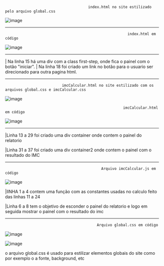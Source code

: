                                           index.html no site estilizado pelo arquivo global.css
![image](https://user-images.githubusercontent.com/111538929/228704792-ac3b65e6-8a42-493c-9d9f-f4007f1141cc.png)
<hr>

                                                            index.html em código
![image](https://user-images.githubusercontent.com/111538929/228705929-c1e0339f-10b7-4a7f-b961-844d175e33b4.png)
<hr>
| Na linha 15 há uma div com a class first-step, onde fica o painel com o botão "iniciar".
| Na linha 18 foi criado um link no botão para o usuario ser direcionado para outra pagina html.
<hr>
                                     
                              imcCalcular.html no site estilizado com os arquivos global.css e imcCalcular.css

![image](https://user-images.githubusercontent.com/111538929/228707459-4ceb6b0e-da8e-4330-9002-bc075fc0b70a.png)

                                                          imcCalcular.html em código
                                                          
![image](https://user-images.githubusercontent.com/111538929/228708298-bc713076-19b3-4ed4-bd38-fb37a0bfb885.png)
<hr>
|Linha 13 a 29 foi criado uma div container onde contem o painel do relatorio

|Linha 31 a 37 foi criado uma div container2 onde contem o painel com o resultado do IMC
<hr>

                                                Arquivo imcCalcular.js em código
![image](https://user-images.githubusercontent.com/111538929/228709158-4ef1f6b1-ae04-45e1-8afd-e4657a8615a6.png)

|lINHA 1 a 4 contem uma função com as constantes usadas no calculo feito das linhas 11 a 24

|Linha 6 a 8 tem o objetivo de esconder o painel do relatorio e logo em seguida mostrar o painel com o resultado do imc
<hr>

                                              Arquivo global.css em código
![image](https://user-images.githubusercontent.com/111538929/228709816-e669d289-8fa5-4213-a806-533571508aff.png)

![image](https://user-images.githubusercontent.com/111538929/228709904-b8a3b6aa-276d-4dfd-a464-c7b89d812d4e.png)

o arquivo global.css é usado para estilizar elementos globais do site como por exemplo o a fonte, background, etc                                               
